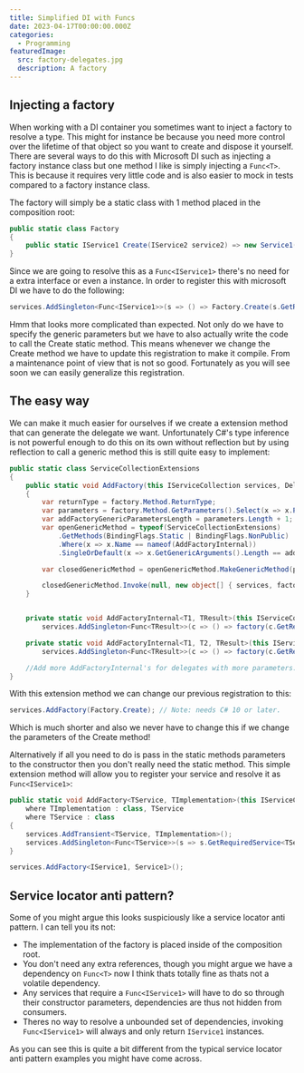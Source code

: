 ```yaml
---
title: Simplified DI with Funcs
date: 2023-04-17T00:00:00.000Z
categories:
  - Programming
featuredImage:
  src: factory-delegates.jpg
  description: A factory
---
```


## Injecting a factory

When working with a DI container you sometimes want to inject a factory to resolve a type. This might for instance be because you need more control over the lifetime of that object so you want to create and dispose it yourself. There are several ways to do this with Microsoft DI such as injecting a factory instance class but one method I like is simply injecting a `Func<T>`. This is because it requires very little code and is also easier to mock in tests compared to a factory instance class.

The factory will simply be a static class with 1 method placed in the composition root:

```cs
public static class Factory
{
    public static IService1 Create(IService2 service2) => new Service1(service2); // Real life implementations will be a bit more complex.
}
```

Since we are going to resolve this as a `Func<IService1>` there's no need for a extra interface or even a instance. In order to register this with microsoft DI we have to do the following:

```cs
services.AddSingleton<Func<IService1>>(s => () => Factory.Create(s.GetRequiredService<IService2>()));
```

Hmm that looks more complicated than expected. Not only do we have to specify the generic parameters but we have to also actually write the code to call the Create static method. This means whenever we change the Create method we have to update this registration to make it compile. From a maintenance point of view that is not so good. Fortunately as you will see soon we can easily generalize this registration.

## The easy way

We can make it much easier for ourselves if we create a extension method that can generate the delegate we want. Unfortunately C#'s type inference is not powerful enough to do this on its own without reflection but by using reflection to call a generic method this is still quite easy to implement:

```cs
public static class ServiceCollectionExtensions
{
    public static void AddFactory(this IServiceCollection services, Delegate factory)
    {
        var returnType = factory.Method.ReturnType;
        var parameters = factory.Method.GetParameters().Select(x => x.ParameterType).ToArray();
        var addFactoryGenericParametersLength = parameters.Length + 1;
        var openGenericMethod = typeof(ServiceCollectionExtensions)
            .GetMethods(BindingFlags.Static | BindingFlags.NonPublic)
            .Where(x => x.Name == nameof(AddFactoryInternal))
            .SingleOrDefault(x => x.GetGenericArguments().Length == addFactoryGenericParametersLength);

        var closedGenericMethod = openGenericMethod.MakeGenericMethod(parameters.Concat(new[] { returnType }).ToArray());

        closedGenericMethod.Invoke(null, new object[] { services, factory });
    }


    private static void AddFactoryInternal<T1, TResult>(this IServiceCollection services, Func<T1, TResult> factory) =>
        services.AddSingleton<Func<TResult>>(c => () => factory(c.GetRequiredService<T1>()));

    private static void AddFactoryInternal<T1, T2, TResult>(this IServiceCollection services, Func<T1, T2, TResult> factory) =>
        services.AddSingleton<Func<TResult>>(c => () => factory(c.GetRequiredService<T1>(), c.GetRequiredService<T2>()));

    //Add more AddFactoryInternal's for delegates with more parameters...
}
```

With this extension method we can change our previous registration to this:

```cs
services.AddFactory(Factory.Create); // Note: needs C# 10 or later.
```

Which is much shorter and also we never have to change this if we change the parameters of the Create method!

Alternatively if all you need to do is pass in the static methods parameters to the constructor then you don't really need the static method. This simple extension method will allow you to register your service and resolve it as `Func<IService1>`:

```cs
public static void AddFactory<TService, TImplementation>(this IServiceCollection services)
    where TImplementation : class, TService
    where TService : class
{
    services.AddTransient<TService, TImplementation>();
    services.AddSingleton<Func<TService>>(s => s.GetRequiredService<TService>);
}

services.AddFactory<IService1, Service1>();
```

## Service locator anti pattern?

Some of you might argue this looks suspiciously like a service locator anti pattern. I can tell you its not:

- The implementation of the factory is placed inside of the composition root.
- You don't need any extra references, though you might argue we have a dependency on `Func<T>` now I think thats totally fine as thats not a volatile dependency.
- Any services that require a `Func<IService1>` will have to do so through their constructor parameters, dependencies are thus not hidden from consumers.
- Theres no way to resolve a unbounded set of dependencies, invoking `Func<IService1>` will always and only return `IService1` instances.

As you can see this is quite a bit different from the typical service locator anti pattern examples you might have come across.
